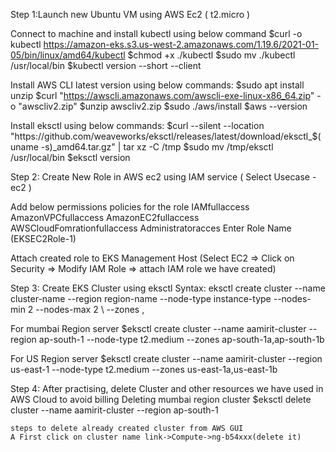 Step 1:Launch new Ubuntu VM using AWS Ec2 ( t2.micro )

Connect to machine and install kubectl using below command
$curl -o kubectl https://amazon-eks.s3.us-west-2.amazonaws.com/1.19.6/2021-01-05/bin/linux/amd64/kubectl
$chmod +x ./kubectl
$sudo mv ./kubectl /usr/local/bin
$kubectl version --short --client


Install AWS CLI latest version using below commands:
$sudo apt install unzip
$curl "https://awscli.amazonaws.com/awscli-exe-linux-x86_64.zip" -o "awscliv2.zip"
$unzip awscliv2.zip
$sudo ./aws/install
$aws --version


Install eksctl using below commands:
$curl --silent --location "https://github.com/weaveworks/eksctl/releases/latest/download/eksctl_$(uname -s)_amd64.tar.gz" | tar xz -C /tmp
$sudo mv /tmp/eksctl /usr/local/bin
$eksctl version


Step 2:
Create New Role in AWS ec2 using IAM service ( Select Usecase - ec2 )

Add below permissions  policies for the role
IAMfullaccess
AmazonVPCfullaccess
AmazonEC2fullaccess
AWSCloudFomrationfullaccess
Administratoracces
Enter Role Name (EKSEC2Role-1)



Attach created role to EKS Management Host 
(Select EC2 => Click on Security => Modify IAM Role => attach IAM role we have created)



Step 3: Create EKS Cluster using eksctl
Syntax:
eksctl create cluster --name cluster-name --region region-name --node-type instance-type --nodes-min 2 --nodes-max 2 \ --zones ,


 For mumbai Region server
 $eksctl create cluster --name aamirit-cluster  --region ap-south-1 --node-type t2.medium  --zones ap-south-1a,ap-south-1b

 For US Region server
 $eksctl create cluster --name aamirit-cluster  --region us-east-1 --node-type t2.medium  --zones us-east-1a,us-east-1b


 Step 4: After  practising, delete Cluster and other resources we have used in AWS Cloud to avoid billing
  Deleting mumbai region cluster
 $eksctl delete cluster --name aamirit-cluster --region ap-south-1

    steps to delete already created cluster from AWS GUI
    A First click on cluster name link->Compute->ng-b54xxx(delete it)    
